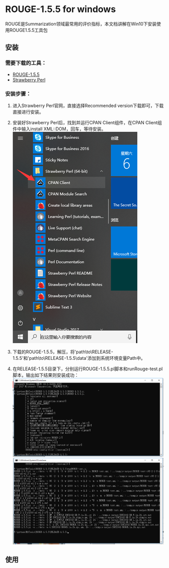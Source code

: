 # ROUGE-1.5.5 for windows

ROUGE是Summarization领域最常用的评价指标，本文档讲解在Win10下安装使用ROUGE1.5.5工具包

## 安装
### 需要下载的工具：

* [ROUGE-1.5.5](https://pan.baidu.com/s/1B7-LYn1lZKC8f51yXxNK9w)
* [Strawberry Perl](http://strawberryperl.com/)

### 安装步骤：

1. 进入Strawberry Perl官网，直接选择Recommended version下载即可，下载直接进行安装。

2. 安装好Strawberry Perl后，找到并运行CPAN Client组件，在CPAN Client组件中输入install XML::DOM，回车，等待安装。
![](images/11.png)

3. 下载的ROUGE-1.5.5，解压，将'path\to\RELEASE-1.5.5'和'path\to\RELEASE-1.5.5\data'添加到系统环境变量Path中。

4. 在RELEASE-1.5.5目录下，分别运行ROUGE-1.5.5.pl脚本和runRouge-test.pl脚本，输出如下结果则安装成功：
![](images/12.png)![](images/13.png)

## 使用

